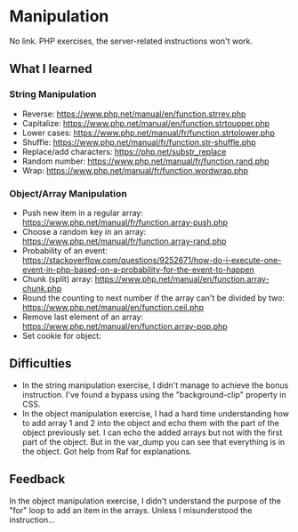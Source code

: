 # Manipulation

No link. PHP exercises, the server-related instructions won't work.

## What I learned


### String Manipulation

* Reverse: https://www.php.net/manual/en/function.strrev.php
* Capitalize: https://www.php.net/manual/en/function.strtoupper.php
* Lower cases: https://www.php.net/manual/fr/function.strtolower.php
* Shuffle: https://www.php.net/manual/fr/function.str-shuffle.php
* Replace/add characters: https://php.net/substr_replace
* Random number: https://www.php.net/manual/fr/function.rand.php
* Wrap: https://www.php.net/manual/fr/function.wordwrap.php

### Object/Array Manipulation

* Push new item in a regular array: https://www.php.net/manual/fr/function.array-push.php
* Choose a random key in an array: https://www.php.net/manual/fr/function.array-rand.php
* Probability of an event: https://stackoverflow.com/questions/9252671/how-do-i-execute-one-event-in-php-based-on-a-probability-for-the-event-to-happen
* Chunk (split) array: https://www.php.net/manual/en/function.array-chunk.php
* Round the counting to next number if the array can't be divided by two: https://www.php.net/manual/en/function.ceil.php
* Remove last element of an array: https://www.php.net/manual/en/function.array-pop.php
* Set cookie for object: 

## Difficulties

* In the string manipulation exercise, I didn't manage to achieve the bonus instruction. I've found a bypass using the "background-clip" property in CSS.
* In the object manipulation exercise, I had a hard time understanding how to add array 1 and 2 into the object and echo them with the part of the object previously set. I can echo the added arrays but not with the first part of the object. But in the var_dump you can see that everything is in the object. Got help from Raf for explanations.


## Feedback

In the object manipulation exercise, I didn't understand the purpose of the "for" loop to add an item in the arrays. Unless I misunderstood the instruction...